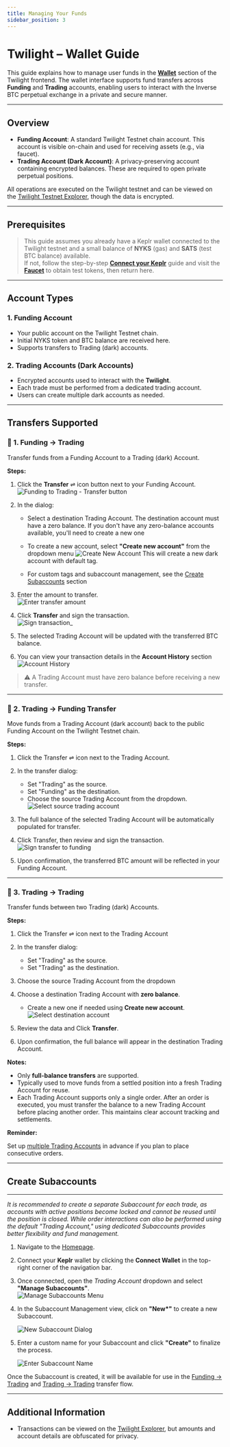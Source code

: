 ```yaml
---
title: Managing Your Funds
sidebar_position: 3
---
```


# Twilight – Wallet Guide

This guide explains how to manage user funds in the **[Wallet](https://frontend.twilight.rest/wallet)** section of the Twilight frontend. The wallet interface supports fund transfers across **Funding** and **Trading** accounts, enabling users to interact with the Inverse BTC perpetual exchange in a private and secure manner.

---

## Overview

- **Funding Account**: A standard Twilight Testnet chain account. This account is visible on-chain and used for receiving assets (e.g., via faucet).
- **Trading Account (Dark Account)**: A privacy-preserving account containing encrypted balances. These are required to open private perpetual positions.

All operations are executed on the Twilight testnet and can be viewed on the [Twilight Testnet Explorer](https://explorer.twilight.rest/nyks), though the data is encrypted.

---

## Prerequisites

> This guide assumes you already have a Keplr wallet connected to the Twilight testnet and a small balance of **NYKS** (gas) and **SATS** (test BTC balance) available.  
> If not, follow the step-by-step **[Connect your Keplr](/docs/add-chain-to-keplr.md)** guide and visit the **[Faucet](https://frontend.twilight.rest/faucet)** to obtain test tokens, then return here.

---

## Account Types

### 1. Funding Account

- Your public account on the Twilight Testnet chain.
- Initial NYKS token and BTC balance are received here.
- Supports transfers to Trading (dark) accounts.

### 2. Trading Accounts (Dark Accounts)

- Encrypted accounts used to interact with the **Twilight**.
- Each trade must be performed from a dedicated trading account.
- Users can create multiple dark accounts as needed.

---

## Transfers Supported

### 🔁 1. Funding → Trading

Transfer funds from a Funding Account to a Trading (dark) Account.

**Steps:**

1. Click the **Transfer** ⇌ icon button next to your Funding Account.  
   ![Funding to Trading - Transfer button](/images/wallet/funding-to-trading-button.png)

2. In the dialog:

   - Select a destination Trading Account. The destination account must have a zero balance. If you don't have any zero-balance accounts available, you'll need to create a new one

   - To create a new account, select **"Create new account"** from the dropdown menu
     ![Create New Account](/images/wallet/create-new-account.png)
     This will create a new dark account with default tag.
   - For custom tags and subaccount management, see the [Create Subaccounts](#create-subaccounts) section

3. Enter the amount to transfer.  
   ![Enter transfer amount](/images/wallet/enter-transfer-amount.png)

4. Click **Transfer** and sign the transaction.  
   ![Sign transaction](/images/wallet/transfer-sign.png)\_

5. The selected Trading Account will be updated with the transferred BTC balance.
6. You can view your transaction details in the **Account History** section
   <img src="/images/wallet/account-history.png" alt="Account History" class="enlarge-img" />

> ⚠️ A Trading Account must have zero balance before receiving a new transfer.

---

### 🔄 2. Trading → Funding Transfer

Move funds from a Trading Account (dark account) back to the public Funding Account on the Twilight Testnet chain.

**Steps:**

1. Click the Transfer ⇌ icon next to the Trading Account.

2. In the transfer dialog:
   - Set "Trading" as the source.
   - Set "Funding" as the destination.
   - Choose the source Trading Account from the dropdown.
     ![Select source trading account](/images/wallet/select-trading-account.png)
3. The full balance of the selected Trading Account will be automatically populated for transfer.
4. Click Transfer, then review and sign the transaction.
   ![Sign transfer to funding](/images/wallet/sign-trading-to-funding.png)
5. Upon confirmation, the transferred BTC amount will be reflected in your Funding Account.

---

### 🔁 3. Trading → Trading

Transfer funds between two Trading (dark) Accounts.

**Steps:**

1. Click the Transfer ⇌ icon next to the Trading Account

2. In the transfer dialog:
   - Set "Trading" as the source.
   - Set "Trading" as the destination.
3. Choose the source Trading Account from the dropdown
4. Choose a destination Trading Account with **zero balance**.

   - Create a new one if needed using **Create new account**.  
     ![Select destination account](/images/wallet/trading-to-trading-destination.png)

5. Review the data and Click **Transfer**.
6. Upon confirmation, the full balance will appear in the destination Trading Account.

**Notes:**

- Only **full-balance transfers** are supported.
- Typically used to move funds from a settled position into a fresh Trading Account for reuse.
- Each Trading Account supports only a single order. After an order is executed, you must transfer the balance to a new Trading Account before placing another order. This maintains clear account tracking and settlements.

**Reminder:**

Set up [multiple Trading Accounts](#create-subaccounts) in advance if you plan to place consecutive orders.

---

## Create Subaccounts

---

_It is recommended to create a separate Subaccount for each trade, as accounts with active positions become locked and cannot be reused until the position is closed. While order interactions can also be performed using the default "Trading Account," using dedicated Subaccounts provides better flexibility and fund management._

1. Navigate to the [Homepage](https://frontend.twilight.rest/).
2. Connect your **Keplr** wallet by clicking the **Connect Wallet** in the top-right corner of the navigation bar.
3. Once connected, open the _Trading Account_ dropdown and select **"Manage Subaccounts"**.  
   ![Manage Subaccounts Menu](/images/wallet/manage-subaccount.png)

4. In the Subaccount Management view, click on **"New\*"** to create a new Subaccount.

   ![New Subaccount Dialog](/images/wallet/create-new-account-dialog.png)

5. Enter a custom name for your Subaccount and click **"Create"** to finalize the process.

   ![Enter Subaccount Name](/images/wallet/new-tag-account.png)

Once the Subaccount is created, it will be available for use in the [Funding → Trading](#-1-funding--trading) and [Trading → Trading](#-3-trading--trading) transfer flow.

---

## Additional Information

- Transactions can be viewed on the [Twilight Explorer](https://explorer.twilight.rest/nyks), but amounts and account details are obfuscated for privacy.
